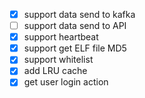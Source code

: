 - [x] support data send to kafka
- [ ] support data send to API
- [x] support heartbeat
- [x] support get ELF file MD5
- [x] support whitelist
- [x] add LRU cache
- [x] get user login action